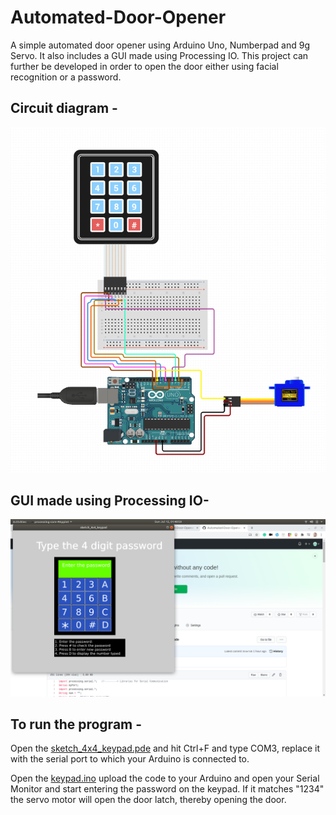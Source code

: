 # Automated-Door-Opener

A simple automated door opener using  Arduino Uno, Numberpad and 9g Servo. It also includes a GUI made using Processing IO.
This project can further be developed in order to open the door either using facial recognition or a password.

## Circuit diagram - 

![alt circuit](https://github.com/adimehta03/Automated-Door-Opener/blob/master/final.png)

## GUI made using Processing IO- 

![alt gui](https://github.com/adimehta03/Automated-Door-Opener/blob/master/proio.png)

## To run the program - 
Open the <a href="https://github.com/adimehta03/Automated-Door-Opener/blob/master/sketch_4x4_keypad/sketch_4x4_keypad.pde">sketch_4x4_keypad.pde</a> and hit Ctrl+F and type COM3, replace it with the serial port to which your Arduino is connected to.

Open the <a href="https://github.com/adimehta03/Automated-Door-Opener/blob/master/keypad/keypad.ino">keypad.ino</a> upload the code to your Arduino and open your Serial Monitor and start entering the password on the keypad. If it matches "1234" the servo motor will open the door latch, thereby opening the door.
